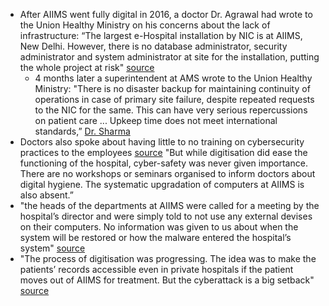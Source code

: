 - After AIIMS went fully digital in 2016, a doctor Dr. Agrawal had wrote to the Union Healthy Ministry on his concerns about the lack of infrastructure: “The largest e-Hospital installation by NIC is at AIIMS, New Delhi. However, there is no database administrator, security administrator and system administrator at site for the installation, putting the whole project at risk" [source](https://theprint.in/india/was-aiims-cyberattack-inevitable-doctors-flagged-risks-soon-after-hospital-went-digital-in-2016/1257615/)
	* 4 months later a superintendent at AMS wrote to the Union Healthy Ministry: "There is no disaster backup for maintaining continuity of operations in case of primary site failure, despite repeated requests to the NIC for the same. This can have very serious repercussions on patient care ... Upkeep time does not meet international standards,” [Dr. Sharma](https://theprint.in/india/was-aiims-cyberattack-inevitable-doctors-flagged-risks-soon-after-hospital-went-digital-in-2016/1257615/)
- Doctors also spoke about having little to no training on cybersecurity practices to the employees [source](https://csipr.nliu.ac.in/news-updates/the-aiims-cyber-attack-and-indias-dilapidated-cyber-security-infrastructure/) "But while digitisation did ease the functioning of the hospital, cyber-safety was never given importance. There are no workshops or seminars organised to inform doctors about digital hygiene. The systematic upgradation of computers at AIIMS is also absent.”
- "the heads of the departments at AIIMS were called for a meeting by the hospital’s director and were simply told to not use any external devises on their computers. No information was given to us about when the system will be restored or how the malware entered the hospital’s system" [source](https://theprint.in/india/was-aiims-cyberattack-inevitable-doctors-flagged-risks-soon-after-hospital-went-digital-in-2016/1257615/)
- "The process of digitisation was progressing. The idea was to make the patients’ records accessible even in private hospitals if the patient moves out of AIIMS for treatment. But the cyberattack is a big setback" [source](https://theprint.in/india/was-aiims-cyberattack-inevitable-doctors-flagged-risks-soon-after-hospital-went-digital-in-2016/1257615/)